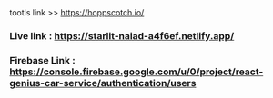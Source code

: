 ##

tootls link >> https://hoppscotch.io/

### Live link : https://starlit-naiad-a4f6ef.netlify.app/
### Firebase Link : https://console.firebase.google.com/u/0/project/react-genius-car-service/authentication/users
